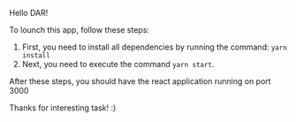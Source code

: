 Hello DAR!

To lounch this app, follow these steps:

1. First, you need to install all dependencies by running the command: `yarn install`
2. Next, you need to execute the command `yarn start`.

After these steps, you should have the react application running on port 3000

Thanks for interesting task! :)
